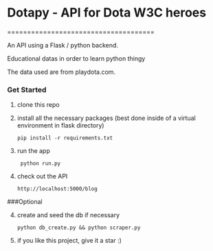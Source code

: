 # Dotapy - API for Dota W3C heroes
=====================================

An API using a Flask / python backend.

Educational datas in order to learn python thingy

The data used are from playdota.com.

 
### Get Started

1. clone this repo

2. install all the necessary packages (best done inside of a virtual environment in flask directory)

    ```
    pip install -r requirements.txt
    ```

3. run the app

    ```
     python run.py
     ```
4. check out the API

    ```
    http://localhost:5000/blog
    ```
###Optional

4. create and seed the db if necessary

    ```
    python db_create.py && python scraper.py
    ```


6. if you like this project, give it a star :)
